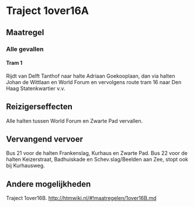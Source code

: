 # Traject 1over16A
## Maatregel
### Alle gevallen

#### Tram 1
Rijdt van Delft Tanthof naar halte Adriaan Goekooplaan, dan via halten Johan de Wittlaan en World Forum en vervolgens route tram 16 naar Den Haag Statenkwartier v.v.

## Reizigerseffecten
Alle halten tussen World Forum en Zwarte Pad vervallen.

## Vervangend vervoer
Bus 21 voor de halten Frankenslag, Kurhaus en Zwarte Pad. 
Bus 22 voor de halten Keizerstraat, Badhuiskade en Schev.slag/Beelden aan Zee, stopt ook bij Kurhausweg. 

## Andere mogelijkheden
Traject 1over16B.
http://htmwiki.nl/#!maatregelen/1over16B.md
